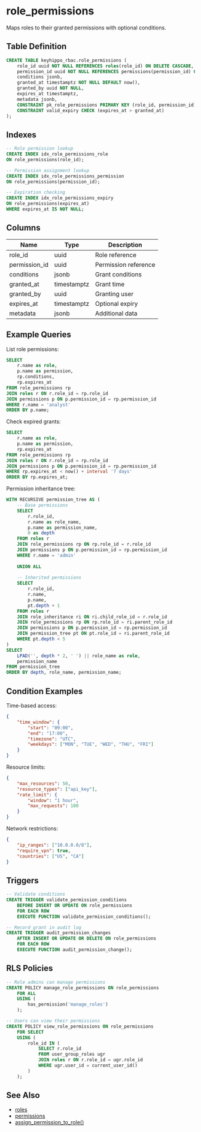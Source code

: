 # role_permissions

Maps roles to their granted permissions with optional conditions.

## Table Definition

```sql
CREATE TABLE keyhippo_rbac.role_permissions (
    role_id uuid NOT NULL REFERENCES roles(role_id) ON DELETE CASCADE,
    permission_id uuid NOT NULL REFERENCES permissions(permission_id) ON DELETE CASCADE,
    conditions jsonb,
    granted_at timestamptz NOT NULL DEFAULT now(),
    granted_by uuid NOT NULL,
    expires_at timestamptz,
    metadata jsonb,
    CONSTRAINT pk_role_permissions PRIMARY KEY (role_id, permission_id),
    CONSTRAINT valid_expiry CHECK (expires_at > granted_at)
);
```

## Indexes

```sql
-- Role permission lookup
CREATE INDEX idx_role_permissions_role 
ON role_permissions(role_id);

-- Permission assignment lookup
CREATE INDEX idx_role_permissions_permission 
ON role_permissions(permission_id);

-- Expiration checking
CREATE INDEX idx_role_permissions_expiry 
ON role_permissions(expires_at) 
WHERE expires_at IS NOT NULL;
```

## Columns

| Name | Type | Description |
|------|------|-------------|
| role_id | uuid | Role reference |
| permission_id | uuid | Permission reference |
| conditions | jsonb | Grant conditions |
| granted_at | timestamptz | Grant time |
| granted_by | uuid | Granting user |
| expires_at | timestamptz | Optional expiry |
| metadata | jsonb | Additional data |

## Example Queries

List role permissions:
```sql
SELECT 
    r.name as role,
    p.name as permission,
    rp.conditions,
    rp.expires_at
FROM role_permissions rp
JOIN roles r ON r.role_id = rp.role_id
JOIN permissions p ON p.permission_id = rp.permission_id
WHERE r.name = 'analyst'
ORDER BY p.name;
```

Check expired grants:
```sql
SELECT 
    r.name as role,
    p.name as permission,
    rp.expires_at
FROM role_permissions rp
JOIN roles r ON r.role_id = rp.role_id
JOIN permissions p ON p.permission_id = rp.permission_id
WHERE rp.expires_at < now() + interval '7 days'
ORDER BY rp.expires_at;
```

Permission inheritance tree:
```sql
WITH RECURSIVE permission_tree AS (
    -- Base permissions
    SELECT 
        r.role_id,
        r.name as role_name,
        p.name as permission_name,
        0 as depth
    FROM roles r
    JOIN role_permissions rp ON rp.role_id = r.role_id
    JOIN permissions p ON p.permission_id = rp.permission_id
    WHERE r.name = 'admin'
    
    UNION ALL
    
    -- Inherited permissions
    SELECT 
        r.role_id,
        r.name,
        p.name,
        pt.depth + 1
    FROM roles r
    JOIN role_inheritance ri ON ri.child_role_id = r.role_id
    JOIN role_permissions rp ON rp.role_id = ri.parent_role_id
    JOIN permissions p ON p.permission_id = rp.permission_id
    JOIN permission_tree pt ON pt.role_id = ri.parent_role_id
    WHERE pt.depth < 5
)
SELECT 
    LPAD('', depth * 2, ' ') || role_name as role,
    permission_name
FROM permission_tree
ORDER BY depth, role_name, permission_name;
```

## Condition Examples

Time-based access:
```json
{
    "time_window": {
        "start": "09:00",
        "end": "17:00",
        "timezone": "UTC",
        "weekdays": ["MON", "TUE", "WED", "THU", "FRI"]
    }
}
```

Resource limits:
```json
{
    "max_resources": 50,
    "resource_types": ["api_key"],
    "rate_limit": {
        "window": "1 hour",
        "max_requests": 100
    }
}
```

Network restrictions:
```json
{
    "ip_ranges": ["10.0.0.0/8"],
    "require_vpn": true,
    "countries": ["US", "CA"]
}
```

## Triggers

```sql
-- Validate conditions
CREATE TRIGGER validate_permission_conditions
    BEFORE INSERT OR UPDATE ON role_permissions
    FOR EACH ROW
    EXECUTE FUNCTION validate_permission_conditions();

-- Record grant in audit log
CREATE TRIGGER audit_permission_changes
    AFTER INSERT OR UPDATE OR DELETE ON role_permissions
    FOR EACH ROW
    EXECUTE FUNCTION audit_permission_change();
```

## RLS Policies

```sql
-- Role admins can manage permissions
CREATE POLICY manage_role_permissions ON role_permissions
    FOR ALL
    USING (
        has_permission('manage_roles')
    );

-- Users can view their permissions
CREATE POLICY view_role_permissions ON role_permissions
    FOR SELECT
    USING (
        role_id IN (
            SELECT r.role_id 
            FROM user_group_roles ugr
            JOIN roles r ON r.role_id = ugr.role_id
            WHERE ugr.user_id = current_user_id()
        )
    );
```

## See Also

- [roles](roles.md)
- [permissions](permissions.md)
- [assign_permission_to_role()](../functions/assign_permission_to_role.md)